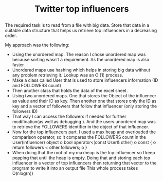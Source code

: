 # <p style="text-align: center;">Twitter top influencers</p>

The required task is to read from a file with big data. Store that data in a suitable data structure that helps us retrieve top influencers in a decreasing order.

My approach was the following: 
-	Using the unordered map. The reason I chose unordered map was because sorting wasn’t a requirement. As the unordered map is also faster
-	Unordered maps use hashing which helps in storing big data without any problem retrieving it. Lookup was an O (1) process.
-	Make a class called User that Is used to store influencers information (ID and FOLLOWERS count)
-	Then another class that holds the data of the excel sheet.
-	Using two unordered maps. One that stores the Object of the influencer as value and their ID as key. Then another one that stores only the ID as key and a vector of followers that follow that influencer (only storing the followers ID)
-	That way I can access the followers if needed for further modification(as well as debugging ). And the users unordered map was to retrieve the FOLLOWERS identifier in the object of that influencer.
-	Now for the top influencers part. I used a max heap and overloaded the comparison operator, so it compares the FOLLOWERS count in the User(influencer) object
o	bool operator<(const User& other)
o			const { 
o			return followers < other.followers;
o		}
-	When doing that the root of my maxheap is the top influencer so I keep popping that until the heap is empty. Doing that and storing each top influencer in a vector of top influencers then returning that vector to the program to write it into an output file 
This whole process takes O(nlog(n)) 
